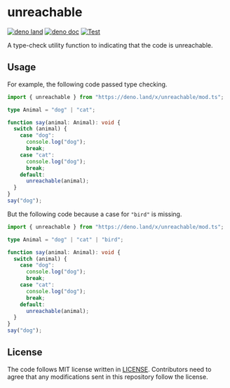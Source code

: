 # unreachable

[![deno land](http://img.shields.io/badge/available%20on-deno.land/x-lightgrey.svg?logo=deno)](https://deno.land/x/unreachable)
[![deno doc](https://doc.deno.land/badge.svg)](https://doc.deno.land/https/deno.land/x/unreachable/mod.ts)
[![Test](https://github.com/lambdalisue/deno-unreachable/workflows/Test/badge.svg)](https://github.com/lambdalisue/deno-unreachable/actions?query=workflow%3ATest)

A type-check utility function to indicating that the code is unreachable.

[deno]: https://deno.land/

## Usage

For example, the following code passed type checking.

```typescript
import { unreachable } from "https://deno.land/x/unreachable/mod.ts";

type Animal = "dog" | "cat";

function say(animal: Animal): void {
  switch (animal) {
    case "dog":
      console.log("dog");
      break;
    case "cat":
      console.log("dog");
      break;
    default:
      unreachable(animal);
  }
}
say("dog");
```

But the following code because a case for `"bird"` is missing.

```typescript
import { unreachable } from "https://deno.land/x/unreachable/mod.ts";

type Animal = "dog" | "cat" | "bird";

function say(animal: Animal): void {
  switch (animal) {
    case "dog":
      console.log("dog");
      break;
    case "cat":
      console.log("dog");
      break;
    default:
      unreachable(animal);
  }
}
say("dog");
```

## License

The code follows MIT license written in [LICENSE](./LICENSE). Contributors need
to agree that any modifications sent in this repository follow the license.
